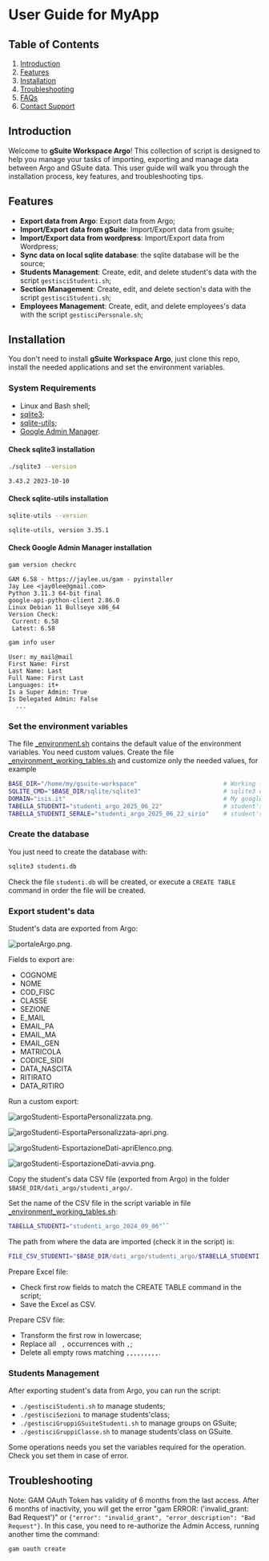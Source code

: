 # User Guide for MyApp

## Table of Contents

1. [Introduction](#introduction)
2. [Features](#features)
3. [Installation](#installation)
4. [Troubleshooting](#troubleshooting)
5. [FAQs](#faqs)
6. [Contact Support](#contact-support)

## Introduction

Welcome to **gSuite Workspace Argo**! This collection of script is designed to help you manage your tasks of importing, exporting and manage data between Argo and GSuite data. This user guide will walk you through the installation process, key features, and troubleshooting tips.

## Features

- **Export data from Argo**: Export data from Argo;
- **Import/Export data from gSuite**: Import/Export data from gsuite;
- **Import/Export data from wordpress**: Import/Export data from Wordpress;
- **Sync data on local sqlite database**: the sqlite database will be the source;
- **Students Management**: Create, edit, and delete student's data with the script ``gestisciStudenti.sh``;
- **Section Management**: Create, edit, and delete section's data with the script ``gestisciStudenti.sh``;
- **Employees Management**: Create, edit, and delete employees's data with the script ``gestisciPersonale.sh``;

## Installation

You don't need to install **gSuite Workspace Argo**, just clone this repo, install the needed applications and set the environment variables.

### System Requirements

- Linux and Bash shell;
- [sqlite3](https://www.sqlite.org/index.html);
- [sqlite-utils](https://pypi.org/project/sqlite-utils/);
- [Google Admin Manager](https://github.com/GAM-team/GAM/wiki).

#### Check sqlite3 installation

```bash
./sqlite3 --version
```

```plaintext
3.43.2 2023-10-10
```

#### Check sqlite-utils installation

```bash
sqlite-utils --version
```

```plaintext
sqlite-utils, version 3.35.1
```

#### Check Google Admin Manager installation

```bash
gam version checkrc
```

```plaintext
GAM 6.58 - https://jaylee.us/gam - pyinstaller
Jay Lee <jay0lee@gmail.com>
Python 3.11.3 64-bit final
google-api-python-client 2.86.0
Linux Debian 11 Bullseye x86_64
Version Check:
 Current: 6.58
 Latest: 6.58
```

```bash
gam info user
```

```plaintext
User: my_mail@mail
First Name: First
Last Name: Last
Full Name: First Last
Languages: it+
Is a Super Admin: True
Is Delegated Admin: False
  ...
```

### Set the environment variables

The file [_environment.sh](environment.sh) contains the default value of the environment variables. You need custom values. Create the file [_environment_working_tables.sh](_environment_working_tables.sh) and customize only the needed values, for example

```bash
BASE_DIR="/home/my/gsuite-workspace"                        # Working folder
SQLITE_CMD="$BASE_DIR/sqlite/sqlite3"                       # sqlite3 executable
DOMAIN="isis.it"                                            # My google domain name
TABELLA_STUDENTI="studenti_argo_2025_06_22"                 # student's table
TABELLA_STUDENTI_SERALE="studenti_argo_2025_06_22_sirio"    # student's table for evening courses
```

### Create the database

You just need to create the database with:

```bash
sqlite3 studenti.db
```

Check the file ``studenti.db`` will be created, or execute a ``CREATE TABLE`` command in order the file will be created.

### Export student's data

Student's data are exported from Argo:

![portaleArgo.png](/dati_argo/portaleArgo.png).

Fields to export are:

- COGNOME
- NOME
- COD_FISC
- CLASSE
- SEZIONE
- E_MAIL
- EMAIL_PA
- EMAIL_MA
- EMAIL_GEN
- MATRICOLA
- CODICE_SIDI
- DATA_NASCITA
- RITIRATO
- DATA_RITIRO

Run a custom export:

![argoStudenti-EsportaPersonalizzata.png](/dati_argo/argoStudenti-EsportaPersonalizzata.png).

![argoStudenti-EsportaPersonalizzata-apri.png](/dati_argo/argoStudenti-EsportaPersonalizzata-apri.png).

![argoStudenti-EsportazioneDati-apriElenco.png](/dati_argo/argoStudenti-EsportazioneDati-apriElenco.png).

![argoStudenti-EsportazioneDati-avvia.png](/dati_argo/argoStudenti-EsportazioneDati-avvia.png).

Copy the student's data CSV file (exported from Argo) in the folder ``$BASE_DIR/dati_argo/studenti_argo/``.

Set the name of the CSV file in the script variable in file [_environment_working_tables.sh](_environment_working_tables.sh): 

```bash
TABELLA_STUDENTI="studenti_argo_2024_09_06"``
```

The path from where the data are imported (check it in the script) is: 

```bash
FILE_CSV_STUDENTI="$BASE_DIR/dati_argo/studenti_argo/$TABELLA_STUDENTI.csv"
```

Prepare Excel file:

- Check first row fields to match the CREATE TABLE command in the script;
- Save the Excel as CSV.

Prepare CSV file:

- Transform the first row in lowercase;
- Replace all `` ,`` occurrences with ``,``;
- Delete all empty rows matching ``,,,,,,,,,``.

### Students Management

After exporting student's data from Argo, you can run the script:

- ``./gestisciStudenti.sh`` to manage students;
- ``./gestisciSezioni`` to manage students'class;
- ``./gestisciGruppiGSuiteStudenti.sh`` to manage groups on GSuite;
- ``./gestisciGruppiClasse.sh`` to manage students'class on GSuite.

Some operations needs you set the variables required for the operation. Check you set them in case of error.

## Troubleshooting

Note: GAM OAuth Token has validity of 6 months from the last access. After 6 months of inactivity, you will get the error "gam ERROR: ('invalid_grant: Bad Request')" or ``{"error": "invalid_grant", "error_description": "Bad Request"}``. In this case, you need to re-authorize the Admin Access, running another time the command:

```bash
gam oauth create
```
